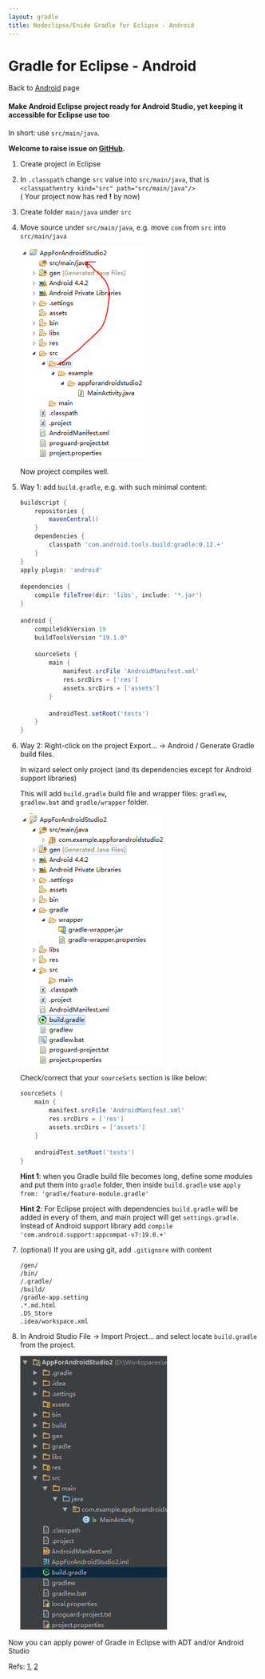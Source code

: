 ```yaml
---
layout: gradle
title: Nodeclipse/Enide Gradle for Eclipse - Android
---
```


# Gradle for Eclipse - Android

<p></p>

Back to [Android](./) page

#### Make Android Eclipse project ready for Android Studio, yet keeping it accessible for Eclipse use too

In short: use `src/main/java`.

**Welcome to raise issue on [GitHub](https://github.com/Nodeclipse/nodeclipse-1/issues).**



1. Create project in Eclipse
2. In `.classpath` change `src` value into `src/main/java`, that is  
`<classpathentry kind="src" path="src/main/java"/>`  
 ( Your project now has red **!** by now)
3. Create folder `main/java` under `src`
4. Move source under `src/main/java`, e.g. move `com` from `src` into `src/main/java` 

	![](make-ready-4.PNG)

	Now project compiles well.

5. Way 1: add `build.gradle`, e.g. with such minimal content:

	```gradle	
	buildscript {
	    repositories {
	        mavenCentral()
	    }
	    dependencies {
	        classpath 'com.android.tools.build:gradle:0.12.+'
	    }
	}
	apply plugin: 'android'
	
	dependencies {
	    compile fileTree(dir: 'libs', include: '*.jar')
	}
	
	android {
	    compileSdkVersion 19
	    buildToolsVersion "19.1.0"
	
	    sourceSets {
	        main {
	            manifest.srcFile 'AndroidManifest.xml'
	            res.srcDirs = ['res']
	            assets.srcDirs = ['assets']
	        }
	
	        androidTest.setRoot('tests')
	    }
	}
	```	

5. Way 2: Right-click on the project Export... -> Android / Generate Gradle build files.

	In wizard select only project (and its dependencies except for Android support libraries)
	
	This will add `build.gradle` build file and wrapper files: `gradlew`, `gradlew.bat` and `gradle/wrapper` folder.
	
	![](make-ready-5.PNG)
	
	Check/correct that your `sourceSets` section is like below:
	
	```gradle	
    sourceSets {
        main {
            manifest.srcFile 'AndroidManifest.xml'
            res.srcDirs = ['res']
            assets.srcDirs = ['assets']
        }

        androidTest.setRoot('tests')
    }
    ```
	
	**Hint 1**: when you Gradle build file becomes long, define some modules and put them into `gradle` folder,
	then inside `build.gradle` use 
	`apply from: 'gradle/feature-module.gradle'`
	
	**Hint 2**: For Eclipse project with dependencies `build.gradle` will be added in every of them,
	and main project will get `settings.gradle`. Instead of Android support library
	add `compile 'com.android.support:appcompat-v7:19.0.+'`
	
6. (optional) If you are using git, add `.gitignore` with content 	
	
	``` 
	/gen/
	/bin/
	/.gradle/
	/build/
	/gradle-app.setting	
	.*.md.html	
	.DS_Store
	.idea/workspace.xml
	```

7. In Android Studio File -> Import Project... and select locate `build.gradle` from the project. 

	![](make-ready-7.PNG)

	
Now you can apply power of Gradle in Eclipse with ADT and/or Android Studio

Refs: [1](http://developer.android.com/sdk/installing/migrate.html), [2](http://tools.android.com/tech-docs/new-build-system)

<!-- 
and use feature like 
-->	 